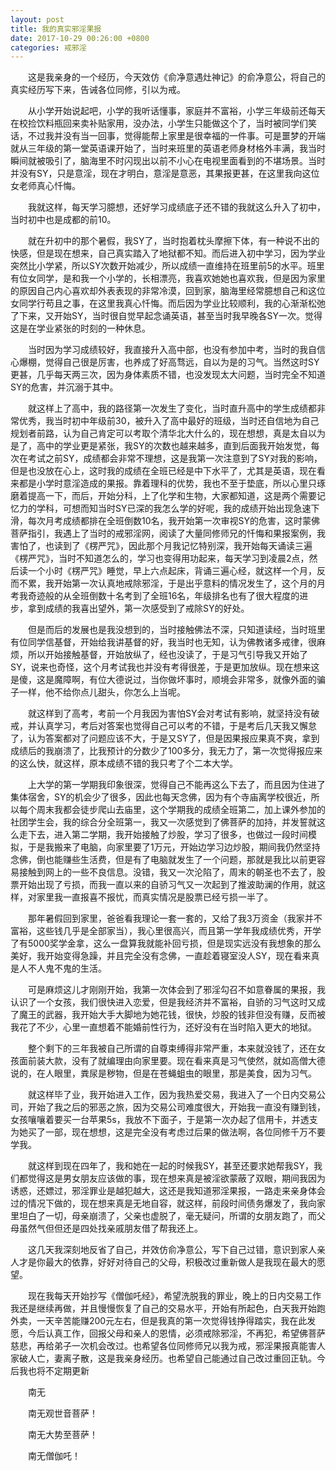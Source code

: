```yaml
---
layout: post
title: 我的真实邪淫果报
date: 2017-10-29 00:26:00 +0800
categories: 戒邪淫
---
```


　　这是我亲身的一个经历，今天效仿《俞净意遇灶神记》的俞净意公，将自己的真实经历写下来，告诫各位同修，引以为戒。
　　从小学开始说起吧，小学的我听话懂事，家庭并不富裕，小学三年级前还每天在校捡饮料瓶回来卖补贴家用，没办法，小学生只能做这个了，当时被同学们笑话，不过我并没有当一回事，觉得能帮上家里是很幸福的一件事。可是噩梦的开端就从三年级的第一堂英语课开始了，当时来班里的英语老师身材格外丰满，我当时瞬间就被吸引了，脑海里不时闪现出以前不小心在电视里面看到的不堪场景。当时并没有SY，只是意淫，现在才明白，意淫是意恶，其果报更甚，在这里我向这位女老师真心忏悔。
　　我就这样，每天学习臆想，还好学习成绩底子还不错的我就这么升入了初中，当时初中也是成都的前10。
　　就在升初中的那个暑假，我SY了，当时抱着枕头摩擦下体，有一种说不出的快感，但是现在想来，自己真实踏入了地狱都不知。而后进入初中学习，因为学业突然比小学紧，所以SY次数开始减少，所以成绩一直维持在班里前5的水平。班里有位女同学，是和我一个小学的，长相漂亮，我喜欢她她也喜欢我，但是因为家里的原因自己内心喜欢却外表表现的非常冷漠，回到家，脑海里经常臆想自己和这位女同学行苟且之事，在这里我真心忏悔。而后因为学业比较顺利，我的心渐渐松弛了下来，又开始SY，当时很自觉早起念诵英语，甚至当时我早晚各SY一次。觉得这是在学业紧张的时刻的一种休息。
　　当时因为学习成绩较好，我直接升入高中部，也没有参加中考，当时的我自信心爆棚，觉得自己很是厉害，也养成了好高骛远，自以为是的习气。当然这时SY更甚，几乎每天两三次，因为身体素质不错，也没发现太大问题，当时完全不知道SY的危害，并沉溺于其中。
　　就这样上了高中，我的路径第一次发生了变化，当时直升高中的学生成绩都非常优秀，我当时初中年级前30，被升入了高中最好的班级，当时还自信地为自己规划者前路，认为自己肯定可以考取个清华北大什么的，现在想想，真是太自以为是了，高中的学业更是紧张，我SY的次数也越来越多，直到后面我开始发觉，每次在考试之前SY，成绩都会非常不理想，这是我第一次注意到了SY对我的影响，但是也没放在心上，这时我的成绩在全班已经是中下水平了，尤其是英语，现在看来都是小学时意淫造成的果报。靠着理科的优势，我也不至于垫底，所以心里只琢磨着提高一下，而后，开始分科，上了化学和生物，大家都知道，这是两个需要记忆力的学科，可想而知当时SY已深的我怎么学的好呢，我的成绩开始出现急速下滑，每次月考成绩都排在全班倒数10名，我开始第一次审视SY的危害，这时蒙佛菩萨指引，我遇上了当时的戒邪淫网，阅读了大量同修师兄的忏悔和果报案例，我害怕了，也读到了《楞严咒》，因此那个月我记忆特别深，我开始每天诵读三遍《楞严咒》，当时不知道怎么的，学习也变得用功起来，每天学习到凌晨2点，然后读一个小时《楞严咒》睡觉，早上六点起床，背诵三遍心经，就这样一个月，反而不累，我开始第一次认真地戒除邪淫，于是出乎意料的情况发生了，这个月的月考我奇迹般的从全班倒数十名考到了全班16名，年级排名也有了很大程度的进步，拿到成绩的我喜出望外，第一次感受到了戒除SY的好处。
　　但是而后的发展也是我没想到的，当时接触佛法不深，只知道读经，当时班里有位同学信基督，开始给我讲基督的好，我当时也无知，认为佛教诸多戒律，很麻烦，所以开始接触基督，开始放纵了，经也没读了，于是习气引导我又开始了SY，说来也奇怪，这个月考试我也并没有考得很差，于是更加放纵。现在想来这是傻，这是魔障啊，有位大德说过，当你做坏事时，顺境会非常多，就像外面的骗子一样，他不给你点儿甜头，你怎么上当呢。
　　就这样到了高考，考前一个月我因为害怕SY会对考试有影响，就坚持没有破戒，并认真学习，考后对答案也觉得自己可以考的不错，于是考后几天我又懈怠了，认为答案都对了问题应该不大，于是又SY了，但是因果报应果真不爽，拿到成绩后的我崩溃了，比我预计的分数少了100多分，我无力了，第一次觉得报应来的这么快，就这样，原本成绩不错的我只考了个二本大学。
　　上大学的第一学期我印象很深，觉得自己不能再这么下去了，而且因为住进了集体宿舍，SY的机会少了很多，因此也每天念佛，因为有个寺庙离学校很近，所以每个周末我都会徒步爬山去庙里，这个学期我的成绩全班第二，加上课外参加的社团学生会，我的综合分全班第一，我又一次感觉到了佛菩萨的加持，并发誓就这么走下去，进入第二学期，我开始接触了炒股，学习了很多，也做过一段时间模拟，于是我搬来了电脑，向家里要了1万元，开始边学习边炒股，期间我仍然坚持念佛，倒也能赚些生活费，但是有了电脑就发生了一个问题，那就是我比以前更容易接触到网上的一些不良信息。没错，我又一次沦陷了，周末的朝圣也不去了，股票开始出现了亏损，而我一直以来的自骄习气又一次起到了推波助澜的作用，就这样，对家里我一直报喜不报忧，而真实情况是股票已经亏损一半了。
　　那年暑假回到家里，爸爸看我理论一套一套的，又给了我3万资金（我家并不富裕，这些钱几乎是全部家当），我心里很高兴，而且第一学年我成绩优秀，开学了有5000奖学金拿，这么一盘算我就能补回亏损，但是现实远没有我想象的那么美好，我开始变得急躁，并且完全没有念佛，一直趁着寝室没人SY，现在看来真是人不人鬼不鬼的生活。
　　可是麻烦这儿才刚刚开始，我第一次体会到了邪淫勾召不如意眷属的果报，我认识了一个女孩，我们很快进入恋爱，但是我经济并不富裕，自骄的习气这时又成了魔王的武器，我开始大手大脚地为她花钱，很快，炒股的钱非但没有赚，反而被我花了不少，心里一直想着不能婚前性行为，还好没有在当时陷入更大的地狱。
　　整个剩下的三年我被自己所谓的自尊束缚得非常严重，本来就没钱了，还在女孩面前装大款，没有了就编理由向家里要。现在看来真是习气使然，就如高僧大德说的，在人眼里，粪尿是秽物，但是在苍蝇蛆虫的眼里，那是美食，因为习气。
　　就这样毕了业，我开始进入工作，因为我热爱交易，我进入了一个日内交易公司，开始了我之后的邪恶之旅，因为交易公司难度很大，开始我一直没有赚到钱，女孩嚷嚷着要买一台苹果5s，我放不下面子，于是第一次办起了信用卡，并透支为她买了一部，现在想想，这是完全没有考虑过后果的做法啊，各位同修千万不要学我。
　　就这样到现在四年了，我和她在一起的时候我SY，甚至还要求她帮我SY，我们都觉得这是男女朋友应该做的事，现在想来真是被淫欲蒙蔽了双眼，期间我因为诱惑，还嫖过，邪淫罪业是越犯越大，这还是我知道邪淫果报，一路走来亲身体会过的情况下做的，现在想来真是无地自容，就这样，前段时间债务爆发了，我向家里坦白了一切，母亲崩溃了，父亲也虚脱了，毫无疑问，所谓的女朋友跑了，而父母虽然气但但还是四处找亲戚朋友借了帮我还上。
　　这几天我深刻地反省了自己，并效仿俞净意公，写下自己过错，意识到家人亲人才是你最大的依靠，好好对待自己的父母，积极改过重新做人是我现在最大的愿望。
　　现在我每天开始抄写《僧伽吒经》，希望洗脱我的罪业，晚上的日内交易工作我还是继续再做，并且慢慢恢复了自己的交易水平，开始有所起色，白天我开始跑外卖，一天辛苦能赚200元左右，但是我真的第一次觉得钱挣得踏实，我在此发愿，今后认真工作，回报父母和亲人的恩情，必须戒除邪淫，不再犯，希望佛菩萨慈悲，再给弟子一次机会改过。也希望各位同修师兄以我为戒，邪淫果报真能害人家破人亡，妻离子散，这是我亲身经历。也希望自己能通过自己改过重回正轨。今后我也将不定期更新
　　南无
　　南无观世音菩萨！
　　南无大势至菩萨！
　　南无僧伽吒！